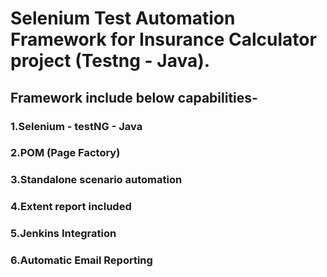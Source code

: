 # Selenium Test Automation Framework for Insurance Calculator project (Testng - Java).
## Framework include below capabilities-
### 1.Selenium - testNG - Java
### 2.POM (Page Factory)
### 3.Standalone scenario automation
### 4.Extent report included
### 5.Jenkins Integration
### 6.Automatic Email Reporting
